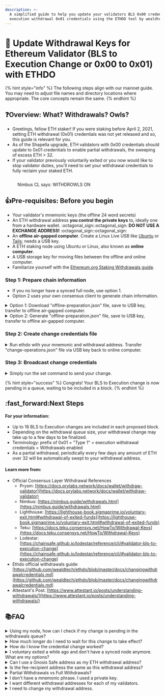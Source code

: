 ```yaml
---
description: >-
  A simplified guide to help you update your validators BLS 0x00 credentials to
  execution withdrawal 0x01 credentials using the ETHDO tool by wealdtech.
---
```


# 🦉 Update Withdrawal Keys for Ethereum Validator (BLS to Execution Change or 0x00 to 0x01) with ETHDO

{% hint style="info" %}
The following steps align with our mainnet guide. You may need to adjust file names and directory locations where appropriate. The core concepts remain the same.
{% endhint %}

## :question:Overview: What? Withdrawals? Owls?

* Greetings, fellow ETH staker! If you were staking before April 2, 2021, setting ETH withdrawal (0x01) credentials was not yet released and so, this guide is relevant for you.
* As of the Shapella upgrade, ETH validators with 0x00 credentials should update to 0x01 credentials to enable partial withdrawals, the sweeping of excess ETH > 32.
* If your validator previously voluntarily exited or you now would like to stop validator duties, you'll need to set your withdrawal credentials to fully reclaim your staked ETH.

<figure><img src="../../.gitbook/assets/withdrawal-owl.png" alt=""><figcaption><p>Nimbus CL says: WITHDROWLS ON</p></figcaption></figure>

## :thumbsup:Pre-requisites: Before you begin

* Your validator's mnemonic keys (the offline 24 word secrets)
* An ETH withdrawal address **you control the private keys** to, ideally one from a hardware wallet. :octagonal\_sign::octagonal\_sign: **DO NOT USE A EXCHANGE ADDRESS!** :octagonal\_sign::octagonal\_sign:
* An **offline air-gapped computer**. Create a Linux Live USB like [Ubuntu](https://ubuntu.com/tutorials/create-a-usb-stick-on-windows#1-overview) or [Tails](https://tails.boum.org/install/download/index.en.html); needs a USB key.
* A ETH staking node using Ubuntu or Linux, also known as **online computer**.
* A USB storage key for moving files between the offline and online computer.
* Familiarize yourself with the [Ethereum.org Staking Withdrawals guide](https://launchpad.ethereum.org/en/withdrawals).

### Step 1: Prepare chain information

* If you no longer have a synced full node, use option 1.
* Option 2 uses your own consensus client to generate chain information.

<details>

<summary>Option 1: Download "offline-preparation.json" file, save to USB key, transfer to offline air-gapped computer.</summary>

1. On your **online computer**, open a terminal window or shell. Shortcut: CTRL + ALT + T

<!---->

2. Download Ethdo v1.30.0 from Github [https://github.com/wealdtech/ethdo/releases](https://github.com/wealdtech/ethdo/releases)

```
cd ~
wget https://github.com/wealdtech/ethdo/releases/download/v1.30.0/ethdo-1.30.0-linux-amd64.tar.gz
```

3. Verify the checksum is valid. Located on the release page, the Checksum string is located in the corresponding sha256 file.

```
echo "6fbe587f522ad2eb8d6ce22dfdb15f7d163b491a670bf50e5acf12dd0f58125c ethdo-1.30.0-linux-amd64.tar.gz" | sha256sum -c
```

Successful verification occurs if you see "OK" in the resulting output.

```
ethdo-1.30.0-linux-amd64.tar.gz: OK
```

4. Extract ethdo.

```
tar -xvf ethdo-1.30.0-linux-amd64.tar.gz
```

5. Verify your validator's credential status with your index number. Replace`<MY-VALIDATOR-INDEX>` accordingly.

```
./ethdo validator credentials get --validator=<MY-VALIDATOR-INDEX>
```

Example output of a validator with BLS credentials. :white\_check\_mark:

```
BLS credentials: 0x0002a0addda8106aed690654c7af7af0bc5ccde321c8e5e2319ff432cee70396
```

If you have BLS credentials, continue with the rest of this guide. Otherwise, stop because ethdo will output "`Ethereum execution address`" and that means you've already set your withdrawal address!

6. Download pre-generated offline preparation files made daily by EthStaker.&#x20;

<pre class="language-bash"><code class="lang-bash">#mainnet
wget https://files.ethstaker.cc/offline-preparation-mainnet.tar.gz
<strong>wget https://files.ethstaker.cc/offline-preparation-mainnet.tar.gz.sha256
</strong>
#goerli
wget https://files.ethstaker.cc/offline-preparation-goerli.tar.gz
wget https://files.ethstaker.cc/offline-preparation-goerli.tar.gz.sha256
</code></pre>

7. Verify the file's sha256 hash against the sha256 files to ensure correctness.

```bash
#mainnet
sha256sum offline-preparation-mainnet.tar.gz

#goerli
sha256sum offline-preparation-goerli.tar.gz
```

The output should match the contents of the .sha256 file. View the contents:

```bash
#mainnet
cat offline-preparation-mainnet.tar.gz.sha256

#goerli
cat offline-preparation-goerli.tar.gz.sha256
```

8. Extract the tar file to find `offline-preparation.json`

```bash
#mainnet
tar -xvf offline-preparation-mainnet.tar.gz

#goerli
tar -xvf offline-preparation-goerli.tar.gz
```

9. Using your USB key, copy both

* the `ethdo` executable&#x20;
* and `offline-preparation.json` file&#x20;

to your offline air-gapped computer.

</details>

<details>

<summary>Option 2: Generate "offline-preparation.json" file, save to USB key, transfer to offline air-gapped computer.</summary>

1. On your **online computer**, open a terminal window or shell. Shortcut: CTRL + ALT + T

<!---->

2. Download Ethdo v1.30.0 from Github [https://github.com/wealdtech/ethdo/releases](https://github.com/wealdtech/ethdo/releases)

```
cd ~
wget https://github.com/wealdtech/ethdo/releases/download/v1.30.0/ethdo-1.30.0-linux-amd64.tar.gz
```

3. Verify the checksum is valid. Located on the release page, the Checksum string is located in the corresponding sha256 file.

```
echo "6fbe587f522ad2eb8d6ce22dfdb15f7d163b491a670bf50e5acf12dd0f58125c ethdo-1.30.0-linux-amd64.tar.gz" | sha256sum -c
```

Successful verification occurs if you see "OK" in the resulting output.

```
ethdo-1.30.0-linux-amd64.tar.gz: OK
```

4. Extract ethdo.

```
tar -xvf ethdo-1.30.0-linux-amd64.tar.gz
```

5. Verify your validator's credential status with your index number. Replace`<MY-VALIDATOR-INDEX>` accordingly.

```
./ethdo validator credentials get --validator=<MY-VALIDATOR-INDEX>
```

Example output of a validator with BLS credentials. :white\_check\_mark:

```
BLS credentials: 0x0002a0addda8106aed690654c7af7af0bc5ccde321c8e5e2319ff432cee70396
```

If you have BLS credentials, continue with the rest of this guide. Otherwise, stop because ethdo will output "`Ethereum execution address`" and that means you've already set your withdrawal address!

6. Run the following command to call your consensus client and generate a list of active validators with relevant information for use on your offline computer. In order to generate this list from your local beacon node, [ensure the REST API](https://github.com/wealdtech/ethdo#setting-up) is enabled; otherwise the default fallback beacon node, [http://mainnet-consensus.attestant.io](http://mainnet-consensus.attestant.io), will be called.

```
./ethdo validator credentials set --prepare-offline
```

After a minute or two, you should see the text, "`offline-preparation.json generated`"

7. Using your USB key, copy both

* the `ethdo` executable&#x20;
* and `offline-preparation.json` file&#x20;

to your offline air-gapped computer.

</details>

### Step 2: Create change credentials file

<details>

<summary>Run ethdo with your mnemonic and withdrawal address. Transfer "change-operations.json" file via USB key back to online computer.</summary>

1. On your **offline air-gapped computer**, disconnect any internet Ethernet cables or WiFi / bluetooth before continuing. Make sure you're truly offline!

<!---->

2. Open a terminal window or shell. Shortcut: CTRL + ALT + T

<!---->

3. After copying the `ethdo` executable and `offline-preparation.json` file to your **offline computer's HOME directory**, ensure the ethdo file has execute permissions.

```
chmod +x ethdo
```

4. This ethdo command sets your validator credentials and the output is stored in a `change-operations.json` file. Replace `<MY MNEMONIC PHRASE>` AND `<MY ETH WITHDRAW ADDRESS>` accordingly.&#x20;

:octagonal\_sign: Double check your work as this is permanent once set! :octagonal\_sign:&#x20;

:octagonal\_sign: FINAL REMINDER: DO NOT USE AN EXCHANGE ETH ADDRESS AS YOUR WITHDRAWAL ADDRESS :octagonal\_sign:

```
./ethdo validator credentials set --offline --mnemonic="<MY MNEMONIC PHRASE>” --withdrawal-address=<MY ETH WITHDRAW ADDRRESS>
```

5. After a few seconds, `change-operations.json` is created. It's normal for no message to be displayed.
6. Triple check the resulting file for your withdraw address.

```
cat change-operations.json
```

7. Ensure the field **"to\_execution\_address":** contains your withdraw address.

<!---->

8. Using your USB key, copy

* `change-operations.json` file

back to your online computer.

9. Power off your **offline air-gapped computer.**

</details>

### Step 3: Broadcast change credentials

<details>

<summary>Simply run the set command to send your change.</summary>

:bulb:If you no longer have a synced full node, you can alternatively upload `change-operation.json` file to [https://beaconcha.in/tools/broadcast](https://beaconcha.in/tools/broadcast)

1. On the **online computer**, copy the `change-operation.json` to your home directory, where `ethdo` is also located.
2. Run the following command to broadcast your withdrawal credentials. &#x20;

```
./ethdo validator credentials set
```

</details>

{% hint style="success" %}
Congrats! Your BLS to Execution change is now pending in a queue, waiting to be included in a block.&#x20;
{% endhint %}

## :fast\_forward:Next Steps

#### For your information:

* Up to 16 BLS to Execution changes are included in each proposed block.
* Depending on the withdrawal queue size, your withdrawal change may take up to a few days to be finalized.
* Terminology: prefix of 0x01 = "Type 1" = execution withdrawal credentials = Withdrawals enabled
* As a partial withdrawal, periodically every few days any amount of ETH over 32 will be automatically swept to your withdrawal address.

#### Learn more from:

* Official Consensus Layer Withdrawal References
  * Prysm: [https://docs.prylabs.network/docs/wallet/withdraw-validator](https://docs.prylabs.network/docs/wallet/withdraw-validator)
  * Nimbus: [https://nimbus.guide/withdrawals.html](https://nimbus.guide/withdrawals.html)
  * Lighthouse: [https://lighthouse-book.sigmaprime.io/voluntary-exit.html#withdrawal-of-exited-funds](https://lighthouse-book.sigmaprime.io/voluntary-exit.html#withdrawal-of-exited-funds)
  * Teku: [https://docs.teku.consensys.net/HowTo/Withdrawal-Keys](https://docs.teku.consensys.net/HowTo/Withdrawal-Keys)
  * Lodestar: [https://chainsafe.github.io/lodestar/reference/cli/#validator-bls-to-execution-change](https://chainsafe.github.io/lodestar/reference/cli/#validator-bls-to-execution-change)
* Ethdo official withdrawals guide: [https://github.com/wealdtech/ethdo/blob/master/docs/changingwithdrawalcredentials.md](https://github.com/wealdtech/ethdo/blob/master/docs/changingwithdrawalcredentials.md)
* Attestant's Post: [https://www.attestant.io/posts/understanding-withdrawals/](https://www.attestant.io/posts/understanding-withdrawals/)


## :books:FAQ

<details>

<summary>Using my node, how can I check if my change is pending in the withdrawals queue?</summary>

Replace \<MY VALIDATOR INDEX>. Adjust the REST API port number, if needed.&#x20;

Lighthouse/Nimbus=5052. Prysm=3500. Lodestar=9596. Teku=5051.

```
curl -s "http://localhost:5052/eth/v1/beacon/pool/bls_to_execution_changes" | jq '.data | map(select(.message.validator_index=="<MY VALIDATOR INDEX>"))'
```

Example output:

```
[
  {
    "message": {
      "validator_index": "96193",
      "from_bls_pubkey": "0xb67aca71f04b673037b54009b760f1961f3836e5714141c892afdb75ec0834dce6784d9c72ed8ad7db328cff8fe9f13e",
      "to_execution_address": "0xb9d7934878b5fb9610b3fe8a5e441e8fad7e293f"
    },
    "signature": "0x988251748925e7a2966f28230c250e8c37495346d551e86fd89ea53148302b1145eb069647572801a689c9c1c5b8f2071019e652e01d92055d9aa99aa86696eb453889de38733caf2d5dce7a2786fed910365dcb7df082a62b130436fb9a1035"
  }
]
```

However, if the output shows \[], this means your change is complete and no longer in the queue.

</details>

<details>

<summary>How much longer do I need to wait for this change to take effect?</summary>

Each block can add 16 `blstoexecutionchange`messages and the time to process a BLS change depends on the size of the withdraw queue.&#x20;

Find the size of the queue with the following command.&#x20;

Adjust the REST API port number, if needed.&#x20;

Lighthouse/Nimbus=5052. Prysm=3500. Lodestar=9596. Teku=5051.

```
curl -s http://localhost:5052/eth/v1/beacon/pool/bls_to_execution_changes | jq '.data | length'
```

</details>

<details>

<summary>How do I know the credential change worked?</summary>

Replace `<MyValidatorIndex>` and run the following ethdo command:

```
ethdo validator credentials get --validator=<MyValidatorIndex>
```

The resulting output will start with: `Ethereum execution address`

Alternatively, check your favorite beacon chain explorer such as [beaconcha.in](https://beaconcha.in/validators/withdrawals) and [etherscan.io](https://etherscan.io/) for the 0x01 credentials.

</details>

<details>

<summary>I voluntary exited a while ago and don't have a synced node anymore. What are my options?</summary>

Use Ethdo on an offline computer to create the exit message, as shown in step 2 above, and then perform step 3 using the alternative broadcast method with beaconcha.in

</details>

<details>

<summary>Can I use a Gnosis Safe address as my ETH withdrawal address?</summary>

Yes -- in fact, this is also a great idea as it allows you to rotate private keys (and keep the same public address) or use other more multi-sig strategies.

reference: [https://safe.global](https://safe.global/)

</details>

<details>

<summary>Is the fee-recipient address the same as this withdrawal address?</summary>

They can both be set to the same ETH address; however, understand that these are independent and **withdrawal credentials** have a different purpose than your **fee recipient**, which receives transaction fee tips from proposed blocks.

</details>

<details>

<summary>Partial Withdrawals vs Full Withdrawals?</summary>

* **Full validator withdrawal:** To withdraw your entire stake on Ethereum and no longer perform validator duties. Exit your validator, and then after your exit request progresses through the withdraw queue while finally your full validator balance is transferred to your withdrawal address.
* **Partial validator withdrawal:** To withdraw your validator’s earnings only. For a validator, any amount over the initial 32 ETH deposit is the earnings and is automatically swept every few days to the withdrawal address.

</details>

<details>

<summary>I don't have a mnemonic phrase. I used a private key.</summary>

In step 2, use this credentials set command instead.

```
ethdo validator credentials set --private-key=<my-priv-key> --withdrawal-address=<my-eth-withdrawal-address>
```

</details>

<details>

<summary>I want different withdrawal addresses for each of my validators.</summary>

In step 2, use this credentials set command instead.

```
ethdo validator credentials set --mnemonic="<my-mnemonic-phrase>" --path='m/12381/3600/<my iTH validator>/0' --withdrawal-address=<my-eth-withdrawal-address>
```

Where the path is the derivation path to your withdrawal key.

* For example, `m/12381/3600/`_`i`_`/0` is the path to a withdrawal key, where _i_ starts at 0 for your 1st validator, 1 for your 2nd validator ...

</details>

<details>

<summary>I need to change my withdrawal address.</summary>

The only way to change withdrawal addresses is to perform a full withdrawal by exiting a validator and then, creating a new validator key as if starting the staking journey over again.

</details>

